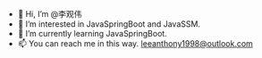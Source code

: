 - 👋 Hi, I’m @李观伟
- 👀 I’m interested in JavaSpringBoot and JavaSSM.
- 🌱 I’m currently learning JavaSpringBoot.
- 📫 You can reach me in this way.  leeanthony1998@outlook.com

<!---
LeeGuanWei-a/LeeGuanWei-a is a ✨ special ✨ repository because its `README.md` (this file) appears on your GitHub profile.
You can click the Preview link to take a look at your changes.
--->

